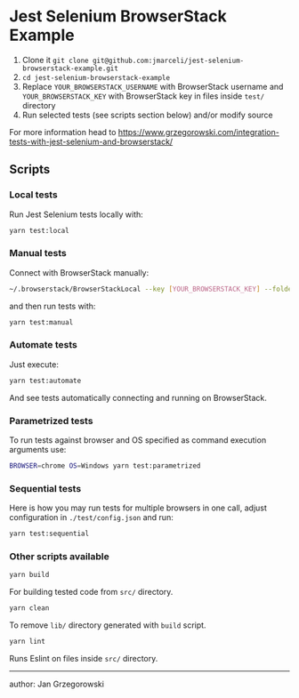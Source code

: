 # Jest Selenium BrowserStack Example

1. Clone it `git clone git@github.com:jmarceli/jest-selenium-browserstack-example.git`
2. `cd jest-selenium-browserstack-example`
3. Replace `YOUR_BROWSERSTACK_USERNAME` with BrowserStack username and `YOUR_BROWSERSTACK_KEY` with BrowserStack key in files inside `test/` directory
4. Run selected tests (see scripts section below) and/or modify source

For more information head to https://www.grzegorowski.com/integration-tests-with-jest-selenium-and-browserstack/

## Scripts

### Local tests

Run Jest Selenium tests locally with:

```bash
yarn test:local
```

### Manual tests

Connect with BrowserStack manually:

```bash
~/.browserstack/BrowserStackLocal --key [YOUR_BROWSERSTACK_KEY] --folder $(pwd)
```

and then run tests with:

```bash
yarn test:manual
```

### Automate tests

Just execute:

```bash
yarn test:automate
```

And see tests automatically connecting and running on BrowserStack.

### Parametrized tests

To run tests against browser and OS specified as command execution arguments use:

```bash
BROWSER=chrome OS=Windows yarn test:parametrized
```

### Sequential tests

Here is how you may run tests for multiple browsers in one call,
adjust configuration in `./test/config.json` and run:

```bash
yarn test:sequential
```

### Other scripts available

```bash
yarn build
```

For building tested code from `src/` directory.

```bash
yarn clean
```

To remove `lib/` directory generated with `build` script.

```bash
yarn lint
```

Runs Eslint on files inside `src/` directory.

---

author: Jan Grzegorowski
